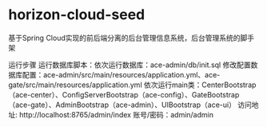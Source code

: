 # horizon-cloud-seed
基于Spring Cloud实现的前后端分离的后台管理信息系统，后台管理系统的脚手架

运行步骤
运行数据库脚本：依次运行数据库：ace-admin/db/init.sql
修改配置数据库配置：ace-admin/src/main/resources/application.yml、ace-gate/src/main/resources/application.yml
依次运行main类：CenterBootstrap（ace-center）、ConfigServerBootstrap（ace-config）、GateBootstrap（ace-gate）、AdminBootstrap（ace-admin）、UIBootstrap（ace-ui）
访问地址: http://localhost:8765/admin/index 账号/密码：admin/admin
